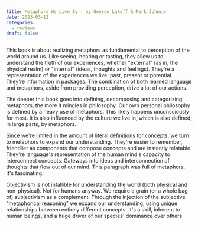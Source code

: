 ```yaml
---
title: Metaphors We Live By - by George Lakoff & Mark Johnson
date: 2023-03-12
categories:
  - reviews
draft: false
---
```


This book is about realizing metaphors as fundamental to perception of the world around us.
Like seeing, hearing or tasting, they allow us to understand the truth of our experiences, whether "external" (as in, the physical realm) or "internal" (ideas, thoughts and feelings).
They're a representation of the experiences we live: past, present or potential.
They're information in packages.
The combination of both learned language and metaphors, aside from providing perception, drive a lot of our actions.

The deeper this book goes into defining, decomposing and categorizing metaphors, the more it mingles in philosophy.
Our own personal philosophy is defined by a heavy use of metaphors. This likely happens unconsciously for most.
It is also influenced by the culture we live in, which is also defined, in large parts, by metaphors.

Since we're limited in the amount of literal definitions for concepts, we turn to metaphors to expand our understanding.
They're easier to remember, friendlier as components that compose concepts and are instantly relatable.
They're language's representation of the human mind's capacity to interconnect concepts.
Gateways into ideas and interconnection of thoughts that flow out of our mind.
This paragraph was full of metaphors.
It's fascinating.

Objectivism is not infallible for understanding the world (both physical and non-physical). Not for humans anyway.
We require a grain (or a whole bag of) subjectivism as a complement.
Through the injection of the subjective "metaphorical reasoning" we expand our understanding, using unique relationships between entirely different concepts.
It's a skill, inherent to human beings, and a huge driver of our species' dominance over others.
